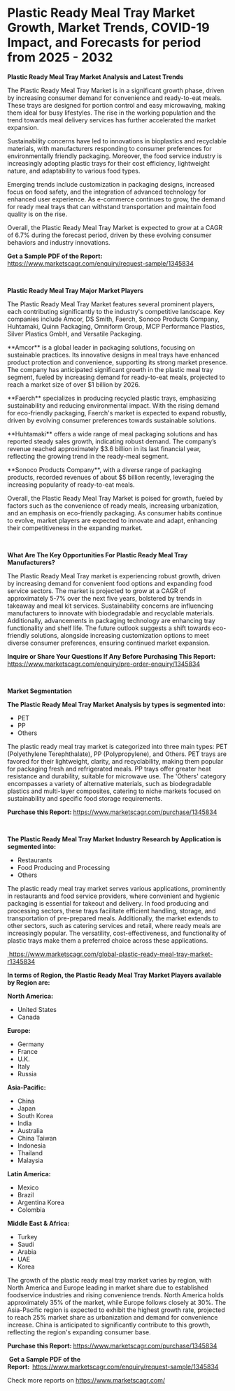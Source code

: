 <p><h1>Plastic Ready Meal Tray Market Growth, Market Trends, COVID-19 Impact, and Forecasts for period from 2025 - 2032</h1></p><p><strong>Plastic Ready Meal Tray Market Analysis and Latest Trends</strong></p>
<p><p>The Plastic Ready Meal Tray Market is in a significant growth phase, driven by increasing consumer demand for convenience and ready-to-eat meals. These trays are designed for portion control and easy microwaving, making them ideal for busy lifestyles. The rise in the working population and the trend towards meal delivery services has further accelerated the market expansion.</p><p>Sustainability concerns have led to innovations in bioplastics and recyclable materials, with manufacturers responding to consumer preferences for environmentally friendly packaging. Moreover, the food service industry is increasingly adopting plastic trays for their cost efficiency, lightweight nature, and adaptability to various food types.</p><p>Emerging trends include customization in packaging designs, increased focus on food safety, and the integration of advanced technology for enhanced user experience. As e-commerce continues to grow, the demand for ready meal trays that can withstand transportation and maintain food quality is on the rise. </p><p>Overall, the Plastic Ready Meal Tray Market is expected to grow at a CAGR of 6.7% during the forecast period, driven by these evolving consumer behaviors and industry innovations.</p></p>
<p><strong>Get a Sample PDF of the Report:&nbsp;</strong> <a href="https://www.marketscagr.com/enquiry/request-sample/1345834?utm_campaign=3529&utm_medium=2&utm_source=Github&utm_content=ia&utm_term=05042025&utm_id=plastic-ready-meal-tray">https://www.marketscagr.com/enquiry/request-sample/1345834</a></p>
<p>&nbsp;</p>
<p><strong>Plastic Ready Meal Tray Major Market Players</strong></p>
<p><p>The Plastic Ready Meal Tray Market features several prominent players, each contributing significantly to the industry's competitive landscape. Key companies include Amcor, DS Smith, Faerch, Sonoco Products Company, Huhtamaki, Quinn Packaging, Omniform Group, MCP Performance Plastics, Silver Plastics GmbH, and Versatile Packaging.</p><p>**Amcor** is a global leader in packaging solutions, focusing on sustainable practices. Its innovative designs in meal trays have enhanced product protection and convenience, supporting its strong market presence. The company has anticipated significant growth in the plastic meal tray segment, fueled by increasing demand for ready-to-eat meals, projected to reach a market size of over $1 billion by 2026.</p><p>**Faerch** specializes in producing recycled plastic trays, emphasizing sustainability and reducing environmental impact. With the rising demand for eco-friendly packaging, Faerch's market is expected to expand robustly, driven by evolving consumer preferences towards sustainable solutions.</p><p>**Huhtamaki** offers a wide range of meal packaging solutions and has reported steady sales growth, indicating robust demand. The company’s revenue reached approximately $3.6 billion in its last financial year, reflecting the growing trend in the ready-meal segment.</p><p>**Sonoco Products Company**, with a diverse range of packaging products, recorded revenues of about $5 billion recently, leveraging the increasing popularity of ready-to-eat meals.</p><p>Overall, the Plastic Ready Meal Tray Market is poised for growth, fueled by factors such as the convenience of ready meals, increasing urbanization, and an emphasis on eco-friendly packaging. As consumer habits continue to evolve, market players are expected to innovate and adapt, enhancing their competitiveness in the expanding market.</p></p>
<p>&nbsp;</p>
<p><strong>What Are The Key Opportunities For Plastic Ready Meal Tray Manufacturers?</strong></p>
<p><p>The Plastic Ready Meal Tray market is experiencing robust growth, driven by increasing demand for convenient food options and expanding food service sectors. The market is projected to grow at a CAGR of approximately 5-7% over the next five years, bolstered by trends in takeaway and meal kit services. Sustainability concerns are influencing manufacturers to innovate with biodegradable and recyclable materials. Additionally, advancements in packaging technology are enhancing tray functionality and shelf life. The future outlook suggests a shift towards eco-friendly solutions, alongside increasing customization options to meet diverse consumer preferences, ensuring continued market expansion.</p></p>
<p><strong>Inquire or Share Your Questions If Any Before Purchasing This Report:</strong> <a href="https://www.marketscagr.com/enquiry/pre-order-enquiry/1345834?utm_campaign=3529&utm_medium=2&utm_source=Github&utm_content=ia&utm_term=05042025&utm_id=plastic-ready-meal-tray">https://www.marketscagr.com/enquiry/pre-order-enquiry/1345834</a></p>
<p>&nbsp;</p>
<p><strong>Market Segmentation</strong></p>
<p><strong>The Plastic Ready Meal Tray Market Analysis by types is segmented into:</strong></p>
<p><ul><li>PET</li><li>PP</li><li>Others</li></ul></p>
<p><p>The plastic ready meal tray market is categorized into three main types: PET (Polyethylene Terephthalate), PP (Polypropylene), and Others. PET trays are favored for their lightweight, clarity, and recyclability, making them popular for packaging fresh and refrigerated meals. PP trays offer greater heat resistance and durability, suitable for microwave use. The 'Others' category encompasses a variety of alternative materials, such as biodegradable plastics and multi-layer composites, catering to niche markets focused on sustainability and specific food storage requirements.</p></p>
<p><strong>Purchase this Report:&nbsp;</strong><a href="https://www.marketscagr.com/purchase/1345834?utm_campaign=3529&utm_medium=2&utm_source=Github&utm_content=ia&utm_term=05042025&utm_id=plastic-ready-meal-tray">https://www.marketscagr.com/purchase/1345834</a></p>
<p>&nbsp;</p>
<p><strong>The Plastic Ready Meal Tray Market Industry Research by Application is segmented into:</strong></p>
<p><ul><li>Restaurants</li><li>Food Producing and Processing</li><li>Others</li></ul></p>
<p><p>The plastic ready meal tray market serves various applications, prominently in restaurants and food service providers, where convenient and hygienic packaging is essential for takeout and delivery. In food producing and processing sectors, these trays facilitate efficient handling, storage, and transportation of pre-prepared meals. Additionally, the market extends to other sectors, such as catering services and retail, where ready meals are increasingly popular. The versatility, cost-effectiveness, and functionality of plastic trays make them a preferred choice across these applications.</p></p>
<p><a href="https://www.marketscagr.com/global-plastic-ready-meal-tray-market-r1345834?utm_campaign=3529&utm_medium=2&utm_source=Github&utm_content=ia&utm_term=05042025&utm_id=plastic-ready-meal-tray">&nbsp;https://www.marketscagr.com/global-plastic-ready-meal-tray-market-r1345834</a></p>
<p><strong>In terms of Region, the Plastic Ready Meal Tray Market Players available by Region are:</strong></p>
<p>
    <p> <strong> North America: </strong>
        <ul>
            <li>United States</li>
            <li>Canada</li>
        </ul>
        </p> 
    <p> <strong> Europe: </strong>
        <ul>
            <li>Germany</li>
            <li>France</li>
            <li>U.K.</li>
            <li>Italy</li>
            <li>Russia</li>
        </ul>
        </p> 
    <p> <strong> Asia-Pacific: </strong>
        <ul>
            <li>China</li>
            <li>Japan</li>
            <li>South Korea</li>
            <li>India</li>
            <li>Australia</li>
            <li>China Taiwan</li>
            <li>Indonesia</li>
            <li>Thailand</li>
            <li>Malaysia</li>
        </ul>
        </p> 
    <p> <strong> Latin America: </strong>
        <ul>
            <li>Mexico</li>
            <li>Brazil</li>
            <li>Argentina Korea</li>
            <li>Colombia</li>
        </ul>
        </p> 
    <p> <strong> Middle East & Africa: </strong>
        <ul>
            <li>Turkey</li>
            <li>Saudi</li>
            <li>Arabia</li>
            <li>UAE</li>
            <li>Korea</li>
        </ul>
    </p>
    </p>
<p><p>The growth of the plastic ready meal tray market varies by region, with North America and Europe leading in market share due to established foodservice industries and rising convenience trends. North America holds approximately 35% of the market, while Europe follows closely at 30%. The Asia-Pacific region is expected to exhibit the highest growth rate, projected to reach 25% market share as urbanization and demand for convenience increase. China is anticipated to significantly contribute to this growth, reflecting the region's expanding consumer base.</p></p>
<p><strong>Purchase this Report: </strong><a href="https://www.marketscagr.com/purchase/1345834?utm_campaign=3529&utm_medium=2&utm_source=Github&utm_content=ia&utm_term=05042025&utm_id=plastic-ready-meal-tray">https://www.marketscagr.com/purchase/1345834</a></p>
<p>&nbsp;<strong>Get a Sample PDF of the Report:&nbsp;&nbsp;</strong><a href="https://www.marketscagr.com/enquiry/request-sample/1345834?utm_campaign=3529&utm_medium=2&utm_source=Github&utm_content=ia&utm_term=05042025&utm_id=plastic-ready-meal-tray">https://www.marketscagr.com/enquiry/request-sample/1345834</a></p>
<p><strong></strong></p>
<p>Check more reports on <a href="https://www.marketscagr.com/?utm_campaign=3529&utm_medium=2&utm_source=Github&utm_content=ia&utm_term=05042025&utm_id=plastic-ready-meal-tray">https://www.marketscagr.com/</a></p>